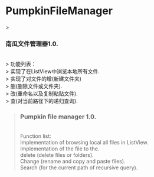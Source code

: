 <h1>PumpkinFileManager</h1>
> <h3>南瓜文件管理器1.0.</h3></br>
> 功能列表：</br>
> 实现了在ListView中浏览本地所有文件.</br>
> 实现了对文件的增(新建文件夹)</br>
> 删(删除文件或文件夹).</br>
> 改(重命名以及复制粘贴文件).</br>
> 查(对当前路径下的递归查询).</br>


> <h3> Pumpkin file manager 1.0.</h3></br>
> Function list: </br>
> Implementation of browsing local all files in ListView.</br>
> Implementation of the file to the.</br>
> delete (delete files or folders).</br>
> Change (rename and copy and paste files).</br>
> Search (for the current path of recursive query).</br>

